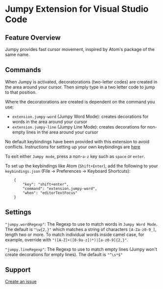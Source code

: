 # Jumpy Extension for Visual Studio Code

## Feature Overview

Jumpy provides fast cursor movement, inspired by Atom's package of the same name.

## Commands

When Jumpy is activated, decoratorations (two-letter codes) are created in the area around your cursor. Then simply type in a two letter code to jump to that position.

Where the decoratorations are created is dependent on the command you use:

* `extension.jumpy-word` (Jumpy Word Mode): creates decorations for words in the area around your cursor
* `extension.jumpy-line` (Jumpy Line Mode): creates decorations for non-empty lines in the area around your cursor

No default keybindings have been provided with this extension to avoid conflicts. Instructions for setting up your own keybindings are [here](https://code.visualstudio.com/docs/customization/keybindings)

To exit either `Jumpy mode`, press a non-`a-z` key such as `space` or `enter`.

To set up the keybindings like Atom (`Shift+Enter`), add the following to your `keybindings.json` (File -> Preferences -> Keyboard Shortcuts):

```
    {
        "key": "shift+enter",
        "command": "extension.jumpy-word",
        "when": "editorTextFocus"
    }
```

## Settings

`"jumpy.wordRegexp"`: The Regexp to use to match words in `Jumpy Word Mode`. The default is `"\w{2,}"` which matches a string of characters
`[A-Za-z0-9_]`, length two or more. To match individual words inside camel case, for example, override with `"([A-Z]+([0-9a-z])*)|[a-z0-9]{2,}"`.

`"jumpy.lineRegexp"`: The Regexp to use to match empty lines (Jumpy won't create decorations for empty lines). The default is `"^\s*$"`

## Support

[Create an issue](https://github.com/wmaurer/vscode-jumpy/issues)
